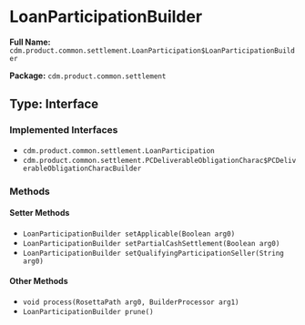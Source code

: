# LoanParticipationBuilder

**Full Name:** `cdm.product.common.settlement.LoanParticipation$LoanParticipationBuilder`

**Package:** `cdm.product.common.settlement`

## Type: Interface

### Implemented Interfaces

- `cdm.product.common.settlement.LoanParticipation`
- `cdm.product.common.settlement.PCDeliverableObligationCharac$PCDeliverableObligationCharacBuilder`

### Methods

#### Setter Methods

- `LoanParticipationBuilder setApplicable(Boolean arg0)`
- `LoanParticipationBuilder setPartialCashSettlement(Boolean arg0)`
- `LoanParticipationBuilder setQualifyingParticipationSeller(String arg0)`

#### Other Methods

- `void process(RosettaPath arg0, BuilderProcessor arg1)`
- `LoanParticipationBuilder prune()`

